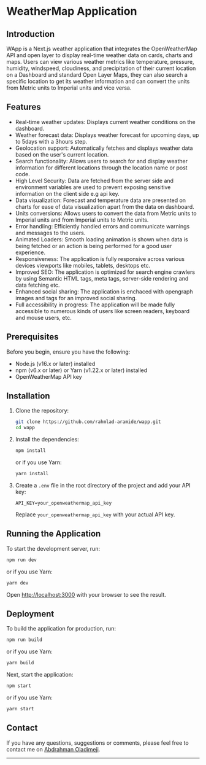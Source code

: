 # WeatherMap Application

## Introduction

WApp is a Next.js weather application that integrates the OpenWeatherMap API and open layer to display real-time weather data on cards, charts and maps. Users can view various weather metrics like temperature, pressure, humidity, windspeed, cloudiness, and precipitation of their current location on a Dashboard and standard Open Layer Maps, they can also search a specific location to get its weather information and can convert the units from Metric units to Imperial units and vice versa.

## Features

- Real-time weather updates: Displays current weather conditions on the dashboard.
- Weather forecast data: Displays weather forecast for upcoming days, up to 5days with a 3hours step.
- Geolocation support: Automatically fetches and displays weather data based on the user's current location.
- Search functionality: Allows users to search for and display weather information for different locations through the location name or post code.
- High Level Security: Data are fetched from the server side and environment variables are used to prevent exposing sensitive information on the client side e.g api key.
- Data visualization: Forecast and temperature data are presented on charts for ease of data visualization apart from the data on dashboard.
- Units conversions: Allows users to convert the data from Metric units to Imperial units and from Imperial units to Metric units.
- Error handling: Efficiently handled errors and communicate warnings and messages to the users.
- Animated Loaders: Smooth loading animation is shown when data is being fetched or an action is being performed for a good user experience.
- Responsiveness: The application is fully responsive across various devices viewports like mobiles, tablets, desktops etc.
- Improved SEO: The application is optimized for search engine crawlers by using Semantic HTML tags, meta tags, server-side rendering and data fetching etc.
- Enhanced social sharing: The application is enchaced with opengraph images and tags for an improved social sharing.
- Full accessibility in progress: The application will be made fully accessible to numerous kinds of users like screen readers, keyboard and mouse users, etc.


## Prerequisites

Before you begin, ensure you have the following:

- Node.js (v16.x or later) installed
- npm (v6.x or later) or Yarn (v1.22.x or later) installed
- OpenWeatherMap API key

## Installation

1. Clone the repository:

   ```bash
   git clone https://github.com/rahmlad-aramide/wapp.git
   cd wapp
   ```

2. Install the dependencies:

   ```bash
   npm install
   ```

   or if you use Yarn:

   ```bash
   yarn install
   ```

3. Create a `.env` file in the root directory of the project and add your API key:

   ```plaintext
   API_KEY=your_openweathermap_api_key
   ```

   Replace `your_openweathermap_api_key` with your actual API key.

## Running the Application

To start the development server, run:

```bash
npm run dev
```

or if you use Yarn:

```bash
yarn dev
```

Open [http://localhost:3000](http://localhost:3000) with your browser to see the result.

## Deployment

To build the application for production, run:

```bash
npm run build
```

or if you use Yarn:

```bash
yarn build
```

Next, start the application:

```bash
npm start
```

or if you use Yarn:

```bash
yarn start
```

## Contact

If you have any questions, suggestions or comments, please feel free to contact me on [Abdrahman Oladimeji](mailto:abdrahmanoladimeji02@gmail.com).

---
